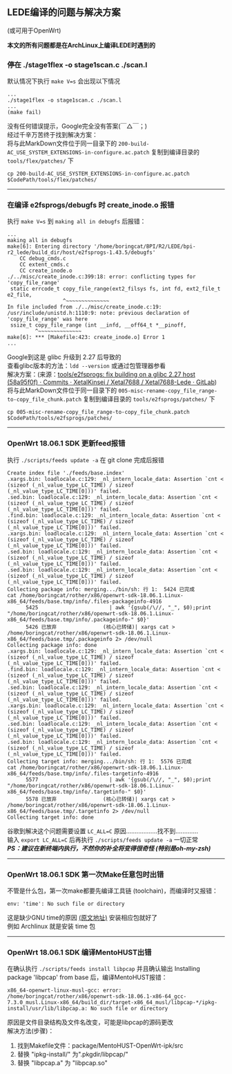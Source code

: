 ## LEDE编译的问题与解决方案
(或可用于OpenWrt)  

**本文的所有问题都是在ArchLinux上编译LEDE时遇到的**  

### **停在 ./stage1flex -o stage1scan.c ./scan.l**  
默认情况下执行 `make V=s` 会出现以下情况
```
...  
./stage1flex -o stage1scan.c ./scan.l  
...  
(make fail)
```
没有任何错误提示，Google完全没有答案(￣△￣；)  
经过千辛万苦终于找到解决方案：  
将与此MarkDown文件位于同一目录下的 `200-build-AC_USE_SYSTEM_EXTENSIONS-in-configure.ac.patch` 复制到编译目录的 `tools/flex/patches/` 下  
``` shell
cp 200-build-AC_USE_SYSTEM_EXTENSIONS-in-configure.ac.patch $CodePath/tools/flex/patches/
```

---

### **在编译 e2fsprogs/debugfs 时 create_inode.o 报错**  
执行 `make V=s` 到 `making all in debugfs` 后报错：
```
...  
making all in debugfs
make[6]: Entering directory '/home/boringcat/BPI/R2/LEDE/bpi-r2_lede/build_dir/host/e2fsprogs-1.43.5/debugfs'
	CC debug_cmds.c
	CC extent_cmds.c
	CC create_inode.o
./../misc/create_inode.c:399:18: error: conflicting types for 'copy_file_range'
 static errcode_t copy_file_range(ext2_filsys fs, int fd, ext2_file_t e2_file,
                  ^~~~~~~~~~~~~~~
In file included from ./../misc/create_inode.c:19:
/usr/include/unistd.h:1110:9: note: previous declaration of 'copy_file_range' was here
 ssize_t copy_file_range (int __infd, __off64_t *__pinoff,
         ^~~~~~~~~~~~~~~
make[6]: *** [Makefile:423: create_inode.o] Error 1
...
```
Google到这是 glibc 升级到 2.27 后导致的  
查看glibc版本的方法：`ldd --version` 或通过包管理器参看  
解决方案：(来源：[tools/e2fsprogs: fix building on a glibc 2.27 host (58a95f0f) · Commits · XetalKinsei / Xetal7688 / Xetal7688-Lede · GitLab](http://xetal.ddns.net:81/Kinsei/Xetal7688/Xetal7688-Lede/commit/58a95f0f8ff768b43d68eed2b6a786e0f40f723b))  
将与此MarkDown文件位于同一目录下的 `005-misc-rename-copy_file_range-to-copy_file_chunk.patch` 复制到编译目录的 `tools/e2fsprogs/patches/` 下  
``` shell
cp 005-misc-rename-copy_file_range-to-copy_file_chunk.patch $CodePath/tools/e2fsprogs/patches/
```

---

### **OpenWrt 18.06.1 SDK 更新feed报错**  
执行 `./scripts/feeds update -a` 在 git clone 完成后报错
``` shell
Create index file './feeds/base.index' 
.xargs.bin: loadlocale.c:129: _nl_intern_locale_data: Assertion `cnt < (sizeof (_nl_value_type_LC_TIME) / sizeof (_nl_value_type_LC_TIME[0]))' failed.
.sed.bin: loadlocale.c:129: _nl_intern_locale_data: Assertion `cnt < (sizeof (_nl_value_type_LC_TIME) / sizeof (_nl_value_type_LC_TIME[0]))' failed.
.find.bin: loadlocale.c:129: _nl_intern_locale_data: Assertion `cnt < (sizeof (_nl_value_type_LC_TIME) / sizeof (_nl_value_type_LC_TIME[0]))' failed.
.xargs.bin: loadlocale.c:129: _nl_intern_locale_data: Assertion `cnt < (sizeof (_nl_value_type_LC_TIME) / sizeof (_nl_value_type_LC_TIME[0]))' failed.
.sed.bin: loadlocale.c:129: _nl_intern_locale_data: Assertion `cnt < (sizeof (_nl_value_type_LC_TIME) / sizeof (_nl_value_type_LC_TIME[0]))' failed.
.sed.bin: loadlocale.c:129: _nl_intern_locale_data: Assertion `cnt < (sizeof (_nl_value_type_LC_TIME) / sizeof (_nl_value_type_LC_TIME[0]))' failed.
Collecting package info: merging.../bin/sh: 行 1:  5424 已完成               cat /home/boringcat/rother/x86/openwrt-sdk-18.06.1.Linux-x86_64/feeds/base.tmp/info/.files-packageinfo-4916
      5425                       | awk '{gsub(/\//, "_", $0);print "/home/boringcat/rother/x86/openwrt-sdk-18.06.1.Linux-x86_64/feeds/base.tmp/info/.packageinfo-" $0}'
      5426 已放弃               (核心已转储)| xargs cat > /home/boringcat/rother/x86/openwrt-sdk-18.06.1.Linux-x86_64/feeds/base.tmp/.packageinfo 2> /dev/null
Collecting package info: done
.xargs.bin: loadlocale.c:129: _nl_intern_locale_data: Assertion `cnt < (sizeof (_nl_value_type_LC_TIME) / sizeof (_nl_value_type_LC_TIME[0]))' failed.
.find.bin: loadlocale.c:129: _nl_intern_locale_data: Assertion `cnt < (sizeof (_nl_value_type_LC_TIME) / sizeof (_nl_value_type_LC_TIME[0]))' failed.
.sed.bin: loadlocale.c:129: _nl_intern_locale_data: Assertion `cnt < (sizeof (_nl_value_type_LC_TIME) / sizeof (_nl_value_type_LC_TIME[0]))' failed.
.xargs.bin: loadlocale.c:129: _nl_intern_locale_data: Assertion `cnt < (sizeof (_nl_value_type_LC_TIME) / sizeof (_nl_value_type_LC_TIME[0]))' failed.
.sed.bin: loadlocale.c:129: _nl_intern_locale_data: Assertion `cnt < (sizeof (_nl_value_type_LC_TIME) / sizeof (_nl_value_type_LC_TIME[0]))' failed.
.sed.bin: loadlocale.c:129: _nl_intern_locale_data: Assertion `cnt < (sizeof (_nl_value_type_LC_TIME) / sizeof (_nl_value_type_LC_TIME[0]))' failed.
Collecting target info: merging.../bin/sh: 行 1:  5576 已完成               cat /home/boringcat/rother/x86/openwrt-sdk-18.06.1.Linux-x86_64/feeds/base.tmp/info/.files-targetinfo-4916
      5577                       | awk '{gsub(/\//, "_", $0);print "/home/boringcat/rother/x86/openwrt-sdk-18.06.1.Linux-x86_64/feeds/base.tmp/info/.targetinfo-" $0}'
      5578 已放弃               (核心已转储)| xargs cat > /home/boringcat/rother/x86/openwrt-sdk-18.06.1.Linux-x86_64/feeds/base.tmp/.targetinfo 2> /dev/null
Collecting target info: done
```
谷歌到解决这个问题需要设置 `LC_ALL=C` 原因..................找不到.............  
输入 `export LC_ALL=C` 后再执行 `./scripts/feeds update -a` 一切正常  
_**PS：建议在新终端内执行，不然你的补全将变得很奇怪 (特别是oh-my-zsh)**_

---

### **OpenWrt 18.06.1 SDK 第一次Make任意包时出错**  
不管是什么包，第一次make都要先编译工具链 (toolchain)，而编译时又报错：
``` shell
env: 'time': No such file or directory
```
这是缺少GNU time的原因 [(原文地址)](https://bugs.openwrt.org/index.php?do=details&task_id=1918&status%5B0%5D=&pagenum=2) 安装相应包就好了  
例如 Archlinux 就是安装 time 包

---

### **OpenWrt 18.06.1 SDK 编译MentoHUST出错**  
在确认执行 `./scripts/feeds install libpcap` 并且确认输出 Installing package 'libpcap' from base 后，编译MentoHUST报错：
``` shell
x86_64-openwrt-linux-musl-gcc: error: /home/boringcat/rother/x86/openwrt-sdk-18.06.1-x86-64_gcc-7.3.0_musl.Linux-x86_64/build_dir/target-x86_64_musl/libpcap-*/ipkg-install/usr/lib/libpcap.a: No such file or directory
```
原因是文件目录结构及文件名改变，可能是libpcap的源码更改  
解决方法(步骤)：  
1. 找到Makefile文件：package/MentoHUST-OpenWrt-ipk/src
2. 替换 "ipkg-install/" 为".pkgdir/libpcap/"
3. 替换 "libpcap.a" 为 "libpcap.so"